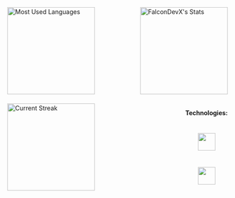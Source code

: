 <div style="display: flex; justify-content: space-between; align-items: center;">
  <img src="https://github-readme-stats.vercel.app/api/top-langs/?username=FalconDevX&theme=tokyonight&show_icons=true&hide_border=true&layout=compact" alt="Most Used Languages" style="height: 200px;"/>
  <img src="https://github-readme-stats.vercel.app/api?username=FalconDevX&theme=tokyonight&show_icons=true&hide_border=true&count_private=true" alt="FalconDevX's Stats" style="height: 200px;"/> 
</div>

<div style="display: flex; justify-content: space-between; margin-top: 20px; align-items: center;">
    <img src="https://github-readme-streak-stats.herokuapp.com/?user=FalconDevX&theme=tokyonight&hide_border=true" alt="Current Streak" style="height: 200px;"/>
    <!-- Technologies section aligned to the right -->
    <div style="display: flex; flex-direction: column; align-items: center; justify-content: center; gap: 10px;">
        <p><strong>Technologies:</strong></p>
        <p align="center">
            <a href="https://skillicons.dev">
                <img src="https://skillicons.dev/icons?i=dotnet,cpp,c,python&theme=dark" style="height: 40px;"/>
            </a>
        </p>
        <p align="center">
            <a href="https://skillicons.dev">
                <img src="https://skillicons.dev/icons?i=js,react,html,css&theme=dark" style="height: 40px;"/>
            </a>
        </p>
    </div>
</div>

